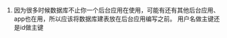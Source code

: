 1. 因为很多时候数据库不止你一个后台应用在使用，可能有还有其他后台应用、app也在用，所以应该将数据库建表放在后台应用编写之前。
用户名做主键还是id做主键

<!--stackedit_data:
eyJoaXN0b3J5IjpbOTI1NTE1NDg2LC0xNzA4MzA0OTgyXX0=
-->